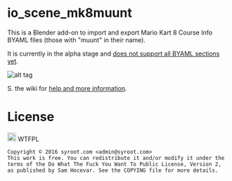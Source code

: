 # io_scene_mk8muunt

This is a Blender add-on to import and export Mario Kart 8 Course Info BYAML files (those with "muunt" in their name).

It is currently in the alpha stage and [does not support all BYAML sections yet](https://github.com/Syroot/io_scene_mk8muunt/wiki/Supported-Features).

![alt tag](https://raw.githubusercontent.com/Syroot/io_scene_mk8muunt/master/doc/readme/example.png)

S. the wiki for [help and more information](https://github.com/Syroot/io_scene_mk8muunt/wiki).

License
=======

<a href="http://www.wtfpl.net/"><img src="http://www.wtfpl.net/wp-content/uploads/2012/12/wtfpl.svg" height="20" alt="WTFPL" /></a> WTFPL

    Copyright © 2016 syroot.com <admin@syroot.com>
    This work is free. You can redistribute it and/or modify it under the
    terms of the Do What The Fuck You Want To Public License, Version 2,
    as published by Sam Hocevar. See the COPYING file for more details.
